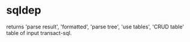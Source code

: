 # sqldep
returns 'parse result', 'formatted', 'parse tree', 'use tables', 'CRUD table' table of input transact-sql.
